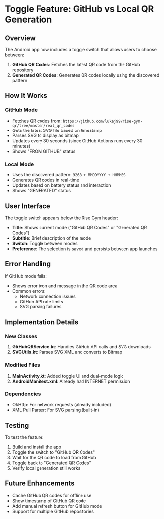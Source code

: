 # Toggle Feature: GitHub vs Local QR Generation

## Overview
The Android app now includes a toggle switch that allows users to choose between:
1. **GitHub QR Codes**: Fetches the latest QR code from the GitHub repository
2. **Generated QR Codes**: Generates QR codes locally using the discovered pattern

## How It Works

### GitHub Mode
- Fetches QR codes from: `https://github.com/lukaj99/rise-gym-qr/tree/master/real_qr_codes`
- Gets the latest SVG file based on timestamp
- Parses SVG to display as bitmap
- Updates every 30 seconds (since GitHub Actions runs every 30 minutes)
- Shows "FROM GITHUB" status

### Local Mode
- Uses the discovered pattern: `9268 + MMDDYYYY + HHMMSS`
- Generates QR codes in real-time
- Updates based on battery status and interaction
- Shows "GENERATED" status

## User Interface

The toggle switch appears below the Rise Gym header:
- **Title**: Shows current mode ("GitHub QR Codes" or "Generated QR Codes")
- **Subtitle**: Brief description of the mode
- **Switch**: Toggle between modes
- **Preference**: The selection is saved and persists between app launches

## Error Handling

If GitHub mode fails:
- Shows error icon and message in the QR code area
- Common errors:
  - Network connection issues
  - GitHub API rate limits
  - SVG parsing failures

## Implementation Details

### New Classes
1. **GitHubQRService.kt**: Handles GitHub API calls and SVG downloads
2. **SVGUtils.kt**: Parses SVG XML and converts to Bitmap

### Modified Files
1. **MainActivity.kt**: Added toggle UI and dual-mode logic
2. **AndroidManifest.xml**: Already had INTERNET permission

### Dependencies
- OkHttp: For network requests (already included)
- XML Pull Parser: For SVG parsing (built-in)

## Testing

To test the feature:
1. Build and install the app
2. Toggle the switch to "GitHub QR Codes"
3. Wait for the QR code to load from GitHub
4. Toggle back to "Generated QR Codes" 
5. Verify local generation still works

## Future Enhancements
- Cache GitHub QR codes for offline use
- Show timestamp of GitHub QR code
- Add manual refresh button for GitHub mode
- Support for multiple GitHub repositories